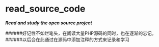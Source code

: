# read_source_code
***Read and study the open source project***

######好记性不如烂笔头，在阅读大量PHP源码的同时，也在逐渐的忘记。
######以后会在此通过在源码中添加注释的方式来记录和学习
